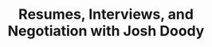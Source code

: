 ---
podcast: MS Dev Show
title: Resumes, Interviews, and Negotiation with Josh Doody
host: Jason Young & Carl Schweitzer
podcast_url: https://msdevshow.com/2017/07/resumes-interviewing-and-negotation-with-josh-doody/
thumbnail: joshdoody.jpg
publication_date: 07-21-2017
---